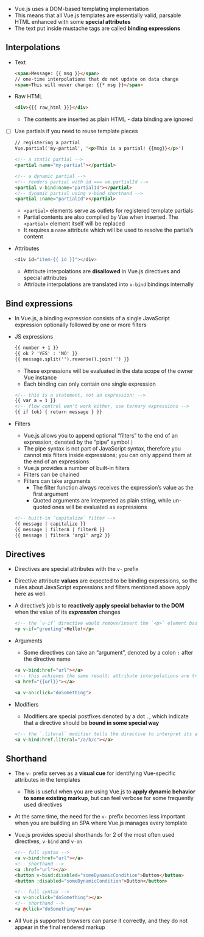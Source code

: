- Vue.js uses a DOM-based templating implementation
- This means that all Vue.js templates are essentially valid, parsable HTML enhanced with some **special attributes**
- The text put inside mustache tags are called **binding expressions**
## Interpolations
- Text

    ```html
    <span>Message: {{ msg }}</span>
    // one-time interpolations that do not update on data change
    <span>This will never change: {{* msg }}</span>
    ```

- Raw HTML

    ```html
    <div>{{{ raw_html }}}</div>
    ```

    - The contents are inserted as plain HTML - data binding are ignored
- [ ] Use partials if you need to reuse template pieces

    ```html
    // registering a partial
    Vue.partial('my-partial', '<p>This is a partial! {{msg}}</p>')

    <!-- a static partial -->
    <partial name="my-partial"></partial>

    <!-- a dynamic partial -->
    <!-- renders partial with id === vm.partialId -->
    <partial v-bind:name="partialId"></partial>
    <!-- dynamic partial using v-bind shorthand -->
    <partial :name="partialId"></partial>
    ```

    - `<partial>` elements serve as outlets for registered template partials
    - Partial contents are also compiled by Vue when inserted. The `<partial>` element itself will be replaced
    - It requires a `name` attribute which will be used to resolve the partial’s content
- Attributes

    ```js
    <div id="item-{{ id }}"></div>
    ```

    - Attribute interpolations are **disallowed** in Vue.js directives and special attributes
    - Attribute interpolations are translated into `v-bind` bindings internally
## Bind expressions
- In Vue.js, a binding expression consists of a single JavaScript expression optionally followed by one or more filters
- JS expressions

    ```html
    {{ number + 1 }}
    {{ ok ? 'YES' : 'NO' }}
    {{ message.split('').reverse().join('') }}
    ```

    - These expressions will be evaluated in the data scope of the owner Vue instance
    - Each binding can only contain one single expression
    
    ```html
    <!-- this is a statement, not an expression: -->
    {{ var a = 1 }}
    <!-- flow control won't work either, use ternary expressions -->
    {{ if (ok) { return message } }}
    ```
    
- Filters
    - Vue.js allows you to append optional “filters” to the end of an expression, denoted by the “pipe” symbol `|`
    - The pipe syntax is not part of JavaScript syntax, therefore you cannot mix filters inside expressions; you can only append them at the end of an expressions
    - Vue.js provides a number of built-in filters
    - Filters can be chained
    - Filters can take arguments
        - The filter function always receives the expression’s value as the first argument
        - Quoted arguments are interpreted as plain string, while un-quoted ones will be evaluated as expressions
    
    ```html
    <!-- built-in `capitalize` filter -->
    {{ message | capitalize }}
    {{ message | filterA | filterB }}
    {{ message | filterA 'arg1' arg2 }}
    ```
    
## Directives        
- Directives are special attributes with the `v-` prefix
- Directive attribute **values** are expected to be binding expressions, so the rules about JavaScript expressions and filters mentioned above apply here as well
- A directive’s job is to **reactively apply special behavior to the DOM** when the value of its ***expression*** changes

    ```html
    <!-- the `v-if` directive would remove/insert the `<p>` element based on the truthiness of the value of the expression `greeting` -->
    <p v-if="greeting">Hello!</p>
    ```

- Arguments
    - Some directives can take an “argument”, denoted by a colon `:` after the directive name
    
    ```html
    <a v-bind:href="url"></a>
    <!-- this achieves the same result; attribute interpolations are translated into v-bind bindings internally -->
    <a href="{{url}}"></a>

    <a v-on:click="doSomething">
    ```
    
- Modifiers
    - Modifiers are special postfixes denoted by a dot `.`, which indicate that a directive should be **bound in some special way**
    
    ```html
    <!-- the `.literal` modifier tells the directive to interpret its attribute value as a literal string rather than an expression -->
    <a v-bind:href.literal="/a/b/c"></a>
    ```
    
## Shorthand
- The `v-` prefix serves as a **visual cue** for identifying Vue-specific attributes in the templates
    - This is useful when you are using Vue.js to **apply dynamic behavior to some existing markup**, but can feel verbose for some frequently used directives
- At the same time, the need for the `v-` prefix becomes less important when you are building an SPA where Vue.js manages every template
- Vue.js provides special shorthands for 2 of the most often used directives, `v-bind` and `v-on`

    ```html
    <!-- full syntax -->
    <a v-bind:href="url"></a>
    <!-- shorthand -->
    <a :href="url"></a>
    <button v-bind:disabled="someDynamicCondition">Button</button>
    <button :disabled="someDynamicCondition">Button</button>

    <!-- full syntax -->
    <a v-on:click="doSomething"></a>
    <!-- shorthand -->
    <a @click="doSomething"></a>
    ```

- All Vue.js supported browsers can parse it correctly, and they do not appear in the final rendered markup